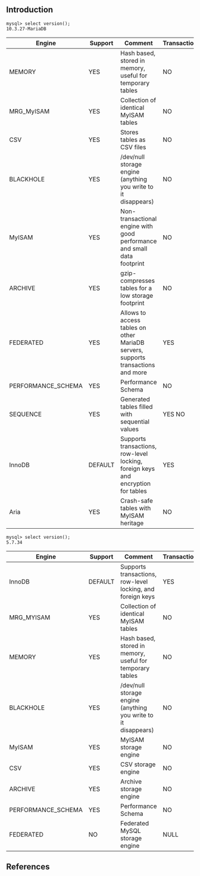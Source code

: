 ## Introduction



```shell
mysql> select version();
10.3.27-MariaDB
```

| Engine             | Support | Comment                                                      | Transactions | XA       | Savepoints |
| ------------------ | ------- | ------------------------------------------------------------ | ------------ | -------- | ---------- |
| MEMORY             | YES     | Hash based, stored in memory, useful for temporary tables    | NO           | NO       | NO         |
| MRG_MyISAM         | YES     | Collection of identical MyISAM tables                        | NO           | NO       | NO         |
| CSV                | YES     | Stores tables as CSV files                                   | NO           | NO       | NO         |
| BLACKHOLE          | YES     | /dev/null storage engine (anything you write to it disappears) | NO           | NO       | NO         |
| MyISAM             | YES     | Non-transactional engine with good performance and small data footprint | NO           | NO       | NO         |
| ARCHIVE            | YES     | gzip-compresses tables for a low storage footprint           | NO           | NO       | NO         |
| FEDERATED          | YES     | Allows to access tables on other MariaDB servers, supports transactions and more | YES          | NO       | YES        |
| PERFORMANCE_SCHEMA | YES     | Performance Schema                                           | NO           | NO	NO |            |
| SEQUENCE           | YES     | Generated tables filled with sequential values               | YES	NO    | YES      |            |
| InnoDB             | DEFAULT | Supports transactions, row-level locking, foreign keys and encryption for tables | YES          | YES      | YES        |
| Aria               | YES     | Crash-safe tables with MyISAM heritage                       | NO           | NO       | NO         |



```shell
mysql> select version();
5.7.34
```

| Engine             | Support | Comment                                                      | Transactions | XA   | Savepoints |
| ------------------ | ------- | ------------------------------------------------------------ | ------------ | ---- | ---------- |
| InnoDB             | DEFAULT | Supports transactions, row-level locking, and foreign keys   | YES          | YES  | YES        |
| MRG_MYISAM         | YES     | Collection of identical MyISAM tables                        | NO           | NO   | NO         |
| MEMORY             | YES     | Hash based, stored in memory, useful for temporary tables    | NO           | NO   | NO         |
| BLACKHOLE          | YES     | /dev/null storage engine (anything you write to it disappears) | NO           | NO   | NO         |
| MyISAM             | YES     | MyISAM storage engine                                        | NO           | NO   | NO         |
| CSV                | YES     | CSV storage engine                                           | NO           | NO   | NO         |
| ARCHIVE            | YES     | Archive storage engine                                       | NO           | NO   | NO         |
| PERFORMANCE_SCHEMA | YES     | Performance Schema                                           | NO           | NO   | NO         |
| FEDERATED          | NO      | Federated MySQL storage engine                               | NULL         | NULL | NULL       |



###  

## References
